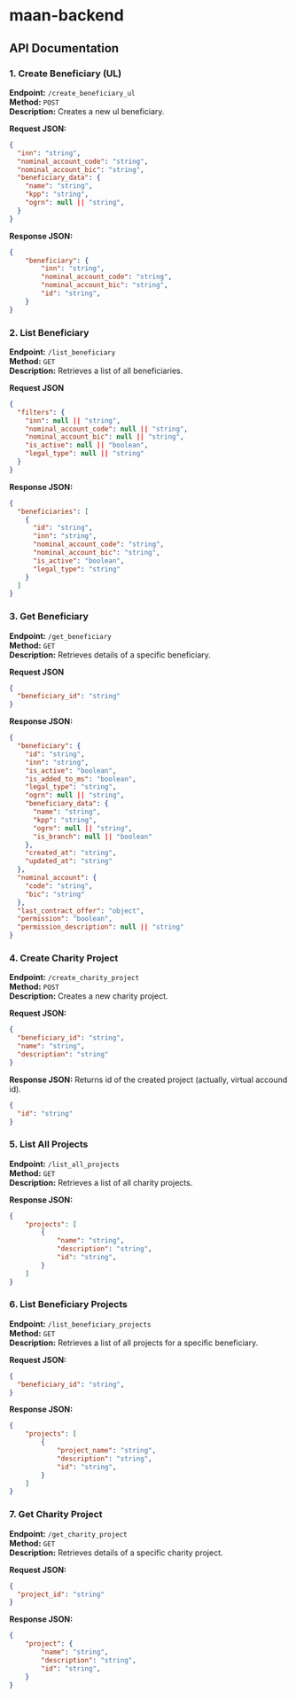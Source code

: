 # maan-backend
## API Documentation

### 1. Create Beneficiary (UL)

**Endpoint:** `/create_beneficiary_ul`  
**Method:** `POST`  
**Description:** Creates a new ul beneficiary.

**Request JSON:**
```json
{
  "inn": "string",
  "nominal_account_code": "string",
  "nominal_account_bic": "string",
  "beneficiary_data": {
    "name": "string",
    "kpp": "string",
    "ogrn": null || "string",
  }
}
```

**Response JSON:**
```json
{
    "beneficiary": {
        "inn": "string",
        "nominal_account_code": "string",
        "nominal_account_bic": "string",
        "id": "string",
    }
}
```

### 2. List Beneficiary

**Endpoint:** `/list_beneficiary`  
**Method:** `GET`  
**Description:** Retrieves a list of all beneficiaries.

**Request JSON**
```json
{
  "filters": {
    "inn": null || "string",
    "nominal_account_code": null || "string",
    "nominal_account_bic": null || "string",
    "is_active": null || "boolean",
    "legal_type": null || "string"
  }
}
```

**Response JSON:**
```json
{
  "beneficiaries": [
    {
      "id": "string",
      "inn": "string",
      "nominal_account_code": "string",
      "nominal_account_bic": "string",
      "is_active": "boolean",
      "legal_type": "string"
    }
  ]
}
```

### 3. Get Beneficiary

**Endpoint:** `/get_beneficiary`  
**Method:** `GET`  
**Description:** Retrieves details of a specific beneficiary.

**Request JSON**
```json
{
  "beneficiary_id": "string"
}
```

**Response JSON:**
```json
{
  "beneficiary": {
    "id": "string",
    "inn": "string",
    "is_active": "boolean",
    "is_added_to_ms": "boolean",
    "legal_type": "string",
    "ogrn": null || "string",
    "beneficiary_data": {
      "name": "string",
      "kpp": "string",
      "ogrn": null || "string",
      "is_branch": null || "boolean"
    },
    "created_at": "string",
    "updated_at": "string"
  },
  "nominal_account": {
    "code": "string",
    "bic": "string"
  },
  "last_contract_offer": "object",
  "permission": "boolean",
  "permission_description": null || "string"
}
```

### 4. Create Charity Project

**Endpoint:** `/create_charity_project`  
**Method:** `POST`  
**Description:** Creates a new charity project.

**Request JSON:**
```json
{
  "beneficiary_id": "string",
  "name": "string",
  "description": "string"
}
```

**Response JSON:**
Returns id of the created project (actually, virtual accound id).
```json
{
  "id": "string"
}
```

### 5. List All Projects

**Endpoint:** `/list_all_projects`  
**Method:** `GET`  
**Description:** Retrieves a list of all charity projects.

**Response JSON:**
```json
{
    "projects": [
        {
            "name": "string",
            "description": "string",
            "id": "string",
        }
    ]
}
```

### 6. List Beneficiary Projects

**Endpoint:** `/list_beneficiary_projects`  
**Method:** `GET`  
**Description:** Retrieves a list of all projects for a specific beneficiary.

**Request JSON:**
```json
{
  "beneficiary_id": "string",
}
```

**Response JSON:**
```json
{
    "projects": [
        {
            "project_name": "string",
            "description": "string",
            "id": "string",
        }
    ]
}
```

### 7. Get Charity Project

**Endpoint:** `/get_charity_project`  
**Method:** `GET`  
**Description:** Retrieves details of a specific charity project.

**Request JSON:**
```json
{
  "project_id": "string"
}
```

**Response JSON:**
```json
{
    "project": {
        "name": "string",
        "description": "string",
        "id": "string",
    }
}
```
